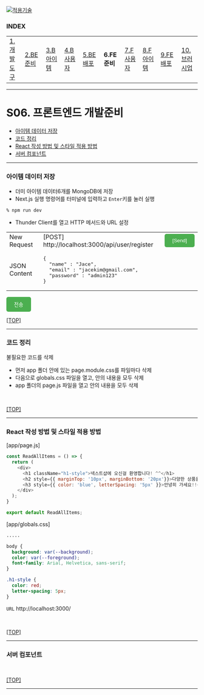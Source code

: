 [nextjs15]: readme.md
[![적용기술](https://skillicons.dev/icons?i=pr,nextjs,ts,react,vercel)][nextjs15]
 
### INDEX

<table>
  <tr>
    <td><a href="small_01.md">1.개발도구   </a></td>
    <td><a href="small_02.md">2.BE준비    </a></td>
    <td><a href="small_03.md">3.B아이템   </a></td>
    <td><a href="small_04.md">4.B사용자   </a></td>
    <td><a href="small_05.md">5.BE배포    </a></td>
    <td><b href="small_06.md">6.FE준비    </b></td>
    <td><a href="small_07.md">7.F사용자   </a></td>
    <td><a href="small_08.md">8.F아이템   </a></td>
    <td><a href="small_09.md">9.FE배포    </a></td>
    <td><a href="small_10.md">10.브러시업  </a></td>
  </tr>
</table>

---
# S06. 프론트엔드 개발준비
- [아이템 데이터 저장](#아이템-데이터-저장)
- [코드 정리](#코드-정리)
- [React 작성 방법 및 스타일 적용 방법](#react-작성-방법-및-스타일-적용-방법)
- [서버 컴포넌트](#서버-컴포넌트)

---
### 아이템 데이터 저장

- 더미 아이템 데이터6개를 MongoDB에 저장
- Next.js 실행 명령어를 터미널에 입력하고 `Enter`키를 눌러 실행
```shell
% npm run dev
```

- Thunder Client를 열고 HTTP 메서드와 URL 설정
<table>
  <tr>
    <td>New Request</td>
    <td>[POST] http://localhost:3000/api/user/register </td>
    <td>
      <button style="background-color: #4CAF50; color: white; padding: 10px 20px; border: none; border-radius: 5px;">
        [Send]
      </button>
    </td>
  </tr>
  <tr>
    <td>JSON Content</td>
    <td>
<pre>
{
  "name" : "Jace",
  "email" : "jacekim@gmail.com",
  "password" : "admin123"
}
</pre>
    </td>
    <td></td>
  </tr>
</table>


<button style="background-color: #4CAF50; color: white; padding: 10px 20px; border: none; border-radius: 5px;">
  전송
</button>

<br/>

[[TOP]](#index)

---
### 코드 정리

불필요한 코드를 삭제
  - 먼저 app 폴더 안에 있는 page.module.css를 파일마다 삭제
  - 다음으로 globals.css 파일을 열고, 안의 내용을 모두 삭제
  - app 폴더의 page.js 파일을 열고 안의 내용을 모두 삭제

<br/>

[[TOP]](#index)

---
### React 작성 방법 및 스타일 적용 방법

[app/page.js]
```js
const ReadAllItems = () => {
  return (
    <div>
      <h1 className="h1-style">넥스트샵에 오신걸 환영합니다! ^^</h1>
      <h2 style={{ marginTop: '10px', marginBottom: '20px'}}>다양한 상품을 준비하겠습니다.</h2>
      <h3 style={{ color: 'blue', letterSpacing: '5px' }}>안녕히 가세요!!</h3>
    </div>
  );
}

export default ReadAllItems;
```

[app/globals.css]
```css
.....

body {
  background: var(--background);
  color: var(--foreground);
  font-family: Arial, Helvetica, sans-serif;
}

.h1-style {
  color: red;
  letter-spacing: 5px;
}

```


`URL` http://localhost:3000/





<br/>

[[TOP]](#index)

---
### 서버 컴포넌트

<br/>

[[TOP]](#index)

---
